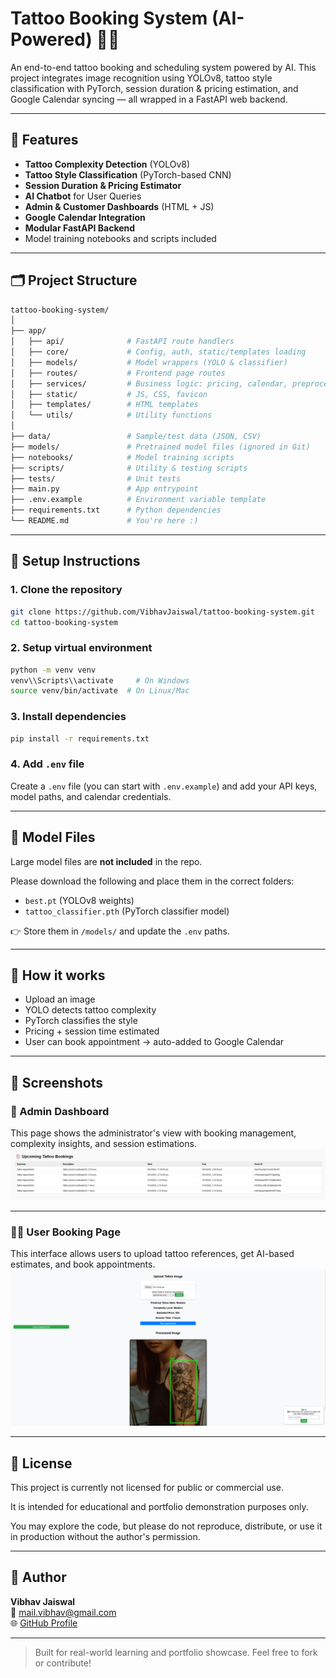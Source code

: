 # Tattoo Booking System (AI-Powered) 🎨🤖

An end-to-end tattoo booking and scheduling system powered by AI. This project integrates image recognition using YOLOv8, tattoo style classification with PyTorch, session duration & pricing estimation, and Google Calendar syncing — all wrapped in a FastAPI web backend.

---

## 🚀 Features

- **Tattoo Complexity Detection** (YOLOv8)
- **Tattoo Style Classification** (PyTorch-based CNN)
- **Session Duration & Pricing Estimator**
- **AI Chatbot** for User Queries
- **Admin & Customer Dashboards** (HTML + JS)
- **Google Calendar Integration**
- **Modular FastAPI Backend**
- Model training notebooks and scripts included

---

## 🗂️ Project Structure

```bash
tattoo-booking-system/
│
├── app/
│   ├── api/              # FastAPI route handlers
│   ├── core/             # Config, auth, static/templates loading
│   ├── models/           # Model wrappers (YOLO & classifier)
│   ├── routes/           # Frontend page routes
│   ├── services/         # Business logic: pricing, calendar, preprocessing
│   ├── static/           # JS, CSS, favicon
│   ├── templates/        # HTML templates
│   └── utils/            # Utility functions
│
├── data/                 # Sample/test data (JSON, CSV)
├── models/               # Pretrained model files (ignored in Git)
├── notebooks/            # Model training scripts
├── scripts/              # Utility & testing scripts
├── tests/                # Unit tests
├── main.py               # App entrypoint
├── .env.example          # Environment variable template
├── requirements.txt      # Python dependencies
└── README.md             # You're here :)
```

---

## 🧪 Setup Instructions

### 1. Clone the repository

```bash
git clone https://github.com/VibhavJaiswal/tattoo-booking-system.git
cd tattoo-booking-system
```

### 2. Setup virtual environment

```bash
python -m venv venv
venv\\Scripts\\activate     # On Windows
source venv/bin/activate  # On Linux/Mac
```

### 3. Install dependencies

```bash
pip install -r requirements.txt
```

### 4. Add `.env` file

Create a `.env` file (you can start with `.env.example`) and add your API keys, model paths, and calendar credentials.

---

## 🤖 Model Files

Large model files are **not included** in the repo.

Please download the following and place them in the correct folders:
- `best.pt` (YOLOv8 weights)
- `tattoo_classifier.pth` (PyTorch classifier model)

👉 Store them in `/models/` and update the `.env` paths.

---

## 🧠 How it works

- Upload an image
- YOLO detects tattoo complexity
- PyTorch classifies the style
- Pricing + session time estimated
- User can book appointment → auto-added to Google Calendar

---

## 📸 Screenshots

### 🔧 Admin Dashboard
This page shows the administrator's view with booking management, complexity insights, and session estimations.
![Admin Dashboard](screenshots/admin_dashboard.png)

---

### 🧑‍🎨 User Booking Page
This interface allows users to upload tattoo references, get AI-based estimates, and book appointments.
![User Booking Page](screenshots/user_booking.png)


---

## 📄 License

This project is currently not licensed for public or commercial use.

It is intended for educational and portfolio demonstration purposes only.

You may explore the code, but please do not reproduce, distribute, or use it in production without the author's permission.

---

## 🙌 Author

**Vibhav Jaiswal**  
📧 mail.vibhav@gmail.com  
🌐 [GitHub Profile](https://github.com/VibhavJaiswal)

---

> Built for real-world learning and portfolio showcase. Feel free to fork or contribute!
